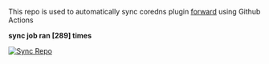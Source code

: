 This repo is used to automatically sync coredns plugin [forward](https://github.com/QZLin/forward) using Github Actions

**sync job ran [289] times**

[![Sync Repo](https://github.com/QZLin/coredns-extract/actions/workflows/sync.yaml/badge.svg)](https://github.com/QZLin/coredns-extract/actions/workflows/sync.yaml)
